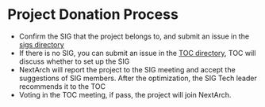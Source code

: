 # Project Donation Process


- Confirm the SIG that the project belongs to, and submit an issue in the [sigs directory](https://github.com/nextarch/toc/tree/main/sigs)
- If there is no SIG, you can submit an issue in the [TOC directory](https://github.com/nextarch/toc), TOC will discuss whether to set up the SIG
- NextArch will report the project to the SIG meeting and accept the suggestions of SIG members. After the optimization, the SIG Tech leader recommends it to the TOC
- Voting in the TOC meeting, if pass, the project will join NextArch.
